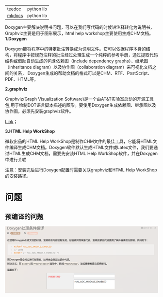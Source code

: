 |                                                              |            |
| ------------------------------------------------------------ | ---------- |
| [teedoc](https://teedoc.github.io/get_started/zh/install/index.html) | python lib |
| [mkdocs](https://markdown-docs-zh.readthedocs.io/zh-cn/latest/#_7) | python lib |



Doxygen主要解决说明书问题，可以在我们写代码的时候讲注释转化为说明书，Graphviz主要是用于图形展示，html help workshop主要使用生成CHM文档。
**1.Doxygen**

Doxygen能将程序中的特定批注转换成为说明文件。它可以依据程序本身的结构，将程序中按规范注释的批注经过处理生成一个纯粹的参考手册，通过提取代码结构或借助自动生成的包含依赖图（include dependency graphs）、继承图（inheritance diagram）以及协作图（collaboration diagram）来可视化文档之间的关系， Doxygen生成的帮助文档的格式可以是CHM、RTF、PostScript、PDF、HTML等。

**2.graphviz**

Graphviz(Graph Visualization Software)是一个由AT&T实验室启动的开源工具包,用于绘制DOT语言脚本描述的图形。要使用Doxygen生成依赖图、继承图以及协作图，必须先安装graphviz软件。

[Link](https://graphviz.org/download/)；

**3.HTML Help WorkShop**

微软出品的HTML Help WorkShop是制作CHM文件的最佳工具，它能将HTML文件编译生成CHM文档。Doxygen软件默认生成HTML文件或Latex文件，我们要通过HTML生成CHM文档，需要先安装HTML Help WorkShop软件，并在Doxygen中进行关联

注意：安装完后进行Doxygen配置时需要关联graphviz和HTML Help WorkShop的安装路径。







# 问题



## 预编译的问题

![image-20240616212857316](./ImageSave/image-20240616212857316.png)